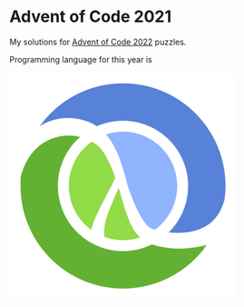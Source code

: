 # Advent of Code 2021

My solutions for [Advent of Code 2022](https://adventofcode.com/2022) puzzles.

Programming language for this year is

[![Clojure](images/clojure-logo.png)](https://clojure.org/)
